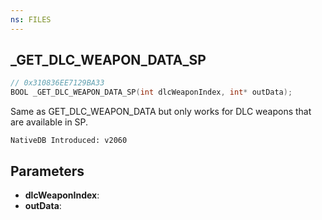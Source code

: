 ```yaml
---
ns: FILES
---
```

## _GET_DLC_WEAPON_DATA_SP

```c
// 0x310836EE7129BA33
BOOL _GET_DLC_WEAPON_DATA_SP(int dlcWeaponIndex, int* outData);
```

Same as GET_DLC_WEAPON_DATA but only works for DLC weapons that are available in SP.

```
NativeDB Introduced: v2060
```

## Parameters
* **dlcWeaponIndex**:
* **outData**:
